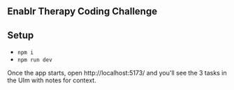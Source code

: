 ## Enablr Therapy Coding Challenge

## Setup

* `npm i`
* `npm run dev`

Once the app starts, open http://localhost:5173/ and you'll see the 3 tasks in the UIm with notes for context.